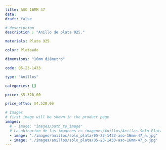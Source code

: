 ```yaml
---
title: ASO 16MM 47
date: 
draft: false

# descripcion
description : "Anillo de plata 925."

materials: Plata 925

color: Plateado

dimensions: "16mm diámetro"

code: 05-23-1433

type: "Anillos"

categories: []

price: $5.320,00

price_eftvo: $4.520,00

# Images
# first image will be shown in the product page
images:
  # - image: "images/path_to_image"
  # La ubicacion de las imagenes es imagenes/Anillos/Anillos.Solo Plata/05-23-1433-aso-16mm-47
  - image: "./images/anillos/solo_plata/05-23-1433-aso-16mm-47_a.jpg"
  - image: "./images/anillos/solo_plata/05-23-1433-aso-16mm-47_b.jpg"
---
```

